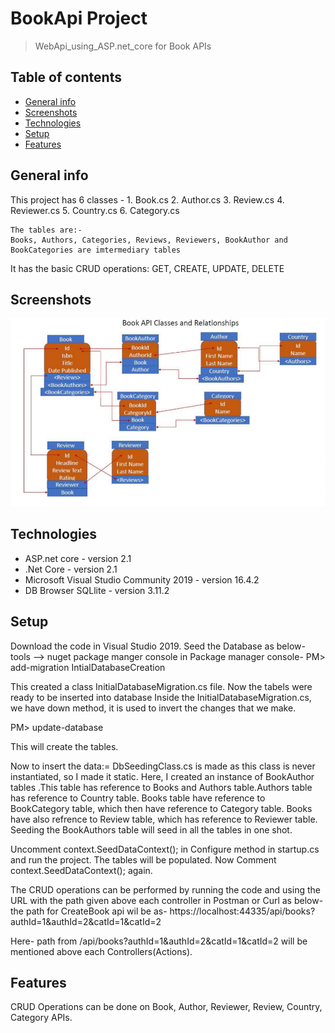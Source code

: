 # BookApi Project
> WebApi_using_ASP.net_core for Book APIs

## Table of contents
* [General info](#general-info)
* [Screenshots](#screenshots)
* [Technologies](#technologies)
* [Setup](#setup)
* [Features](#features)

## General info
This project has 6 classes - 
    1. Book.cs
    2. Author.cs
    3. Review.cs
    4. Reviewer.cs
    5. Country.cs
    6. Category.cs
    
    The tables are:-
    Books, Authors, Categories, Reviews, Reviewers, BookAuthor and BookCategories are imtermediary tables
 
 It has the basic CRUD operations: GET, CREATE, UPDATE, DELETE

## Screenshots
![Example screenshot](./BOOKAPISS.png)

## Technologies
* ASP.net core - version 2.1
* .Net Core  - version 2.1
* Microsoft Visual Studio Community 2019 - version 16.4.2
* DB Browser SQLlite - version 3.11.2

## Setup
Download the code in Visual Studio 2019. Seed the Database as below-
tools --> nuget package manger console
in Package manager console-
PM> add-migration IntialDatabaseCreation 

This created a class InitialDatabaseMigration.cs file. Now the tabels were ready to be inserted into database
Inside the InitialDatabaseMigration.cs, we have down method, 	it is used to invert the changes that we make.

PM> update-database

This will create the tables.

Now to insert the data:=
DbSeedingClass.cs is made as this class is never instantiated, so I made it static.
Here, I created an instance of BookAuthor tables .This table has reference to Books and Authors table.Authors table has reference to Country table. Books table have reference to BookCategory table, which then have reference to Category table. Books have also refrence to Review table, which has reference to Reviewer table.
Seeding the BookAuthors table will seed in all the tables in one shot.

Uncomment context.SeedDataContext(); in Configure method in startup.cs and run the project.
The tables will be populated. Now Comment context.SeedDataContext(); again.

The CRUD operations can be performed by running the code and using the URL with the path given above each controller in Postman or Curl as below-
the path for CreateBook api wil be as-
https://localhost:44335/api/books?authId=1&authId=2&catId=1&catId=2

Here-  path from /api/books?authId=1&authId=2&catId=1&catId=2 will be mentioned above each Controllers(Actions).


## Features
CRUD Operations can be done on Book, Author, Reviewer, Review, Country, Category APIs.

